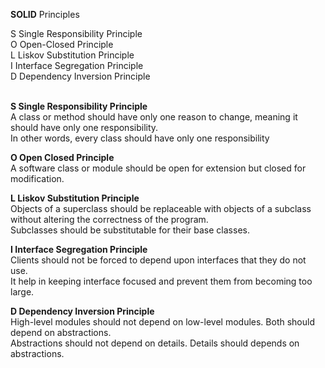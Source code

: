 **SOLID** Principles

S Single Responsibility Principle</br>
O Open-Closed Principle</br>
L Liskov Substitution Principle</br>
I Interface Segregation Principle</br>
D Dependency Inversion Principle</br></br>

**S Single Responsibility Principle**</br>
A class or method should have only one reason to change, meaning it should have only one responsibility.</br>
In other words, every class should have only one responsibility

**O Open Closed Principle**</br>
A software class or module should be open for extension but closed for modification.

**L Liskov Substitution Principle**</br>
Objects of a superclass should be replaceable with objects of a subclass without altering the correctness of the program.</br>
Subclasses should be substitutable for their base classes.

**I Interface Segregation Principle**</br>
Clients should not be forced to depend upon interfaces that they do not use.</br> 
It help in keeping interface focused and prevent them from becoming too large.

**D Dependency Inversion Principle**</br>
High-level modules should not depend on low-level modules. Both should depend on abstractions.</br>
Abstractions should not depend on details. Details should depends on abstractions.
